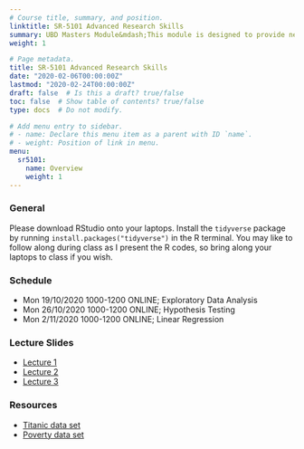```yaml
---
# Course title, summary, and position.
linktitle: SR-5101 Advanced Research Skills
summary: UBD Masters Module&mdash;This module is designed to provide new graduate students involved in research in the sciences with the skills and resources needed for successful research. 
weight: 1

# Page metadata.
title: SR-5101 Advanced Research Skills
date: "2020-02-06T00:00:00Z"
lastmod: "2020-02-24T00:00:00Z"
draft: false  # Is this a draft? true/false
toc: false  # Show table of contents? true/false
type: docs  # Do not modify.

# Add menu entry to sidebar.
# - name: Declare this menu item as a parent with ID `name`.
# - weight: Position of link in menu.
menu:
  sr5101:
    name: Overview
    weight: 1
---
```


### General

Please download RStudio onto your laptops. Install the `tidyverse` package by running `install.packages("tidyverse")` in the R terminal. You may like to follow along during class as I present the R codes, so bring along your laptops to class if you wish.

### Schedule

- Mon 19/10/2020 1000-1200 ONLINE; Exploratory Data Analysis
- Mon 26/10/2020 1000-1200 ONLINE; Hypothesis Testing
- Mon 2/11/2020 1000-1200 ONLINE; Linear Regression

### Lecture Slides

- [Lecture 1](https://haziqj.github.io/sr5101/lecture1)
- [Lecture 2](https://haziqj.github.io/sr5101/lecture2)
- [Lecture 3](https://haziqj.github.io/sr5101/lecture3)

### Resources

- [Titanic data set](https://haziqj.github.io/sr5101/titanic.csv)
- [Poverty data set](https://haziqj.github.io/sr5101/poverty.csv)

